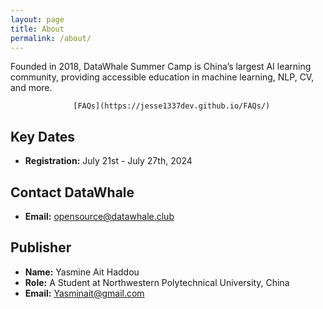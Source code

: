 ```yaml
---
layout: page
title: About
permalink: /about/
---
```

Founded in 2018, DataWhale Summer Camp is China’s largest AI learning community, providing accessible education in machine learning, NLP, CV, and more.

                    
                  [FAQs](https://jesse1337dev.github.io/FAQs/)


## Key Dates

- **Registration:** July 21st - July 27th, 2024



## Contact DataWhale

- **Email:** [opensource@datawhale.club](mailto:opensource@datawhale.club)






## Publisher

- **Name:** Yasmine Ait Haddou
- **Role:** A Student at Northwestern Polytechnical University, China
- **Email:** [Yasminait@gmail.com](mailto:jessahcollabs1@gmail.com)
